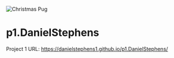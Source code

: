 ![Christmas Pug](https://user-images.githubusercontent.com/49926015/109435477-4ad46200-79e0-11eb-90bb-1a796ff20e6f.jpg)
# p1.DanielStephens

Project 1 URL: https://danielstephens1.github.io/p1.DanielStephens/

